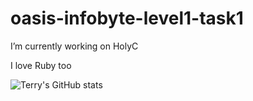 # oasis-infobyte-level1-task1

I’m currently working on HolyC

I love Ruby too

![Terry's GitHub stats](https://github-readme-stats.vercel.app/api?username=terry-d-4tw&show_icons=true&theme=synthwave)

